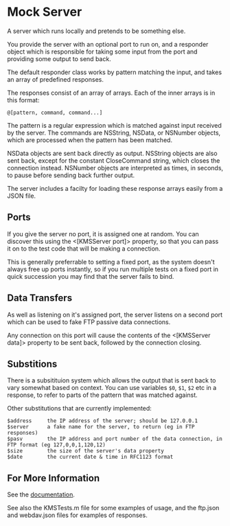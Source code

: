 Mock Server
===========

A server which runs locally and pretends to be something else.

You provide the server with an optional port to run on, and a responder object which is responsible for taking some input from the port and providing some output to send back.

The default responder class works by pattern matching the input, and takes an array of predefined responses.

The responses consist of an array of arrays. Each of the inner arrays is in this format:

    @[pattern, command, command...]

The pattern is a regular expression which is matched against input received by the server.
The commands are NSString, NSData, or NSNumber objects, which are processed when
the pattern has been matched.

NSData objects are sent back directly as output.
NSString objects are also sent back, except for the constant CloseCommand string, which closes the connection instead.
NSNumber objects are interpreted as times, in seconds, to pause before sending back further output.

The server includes a facilty for loading these response arrays easily from a JSON file.

## Ports

If you give the server no port, it is assigned one at random. You can discover this using the <[KMSServer port]> property, so that
you can pass it on to the test code that will be making a connection.

This is generally preferrable to setting a fixed port, as the system doesn't always free up ports instantly, so if you
run multiple tests on a fixed port in quick succession you may find that the server fails to bind.

## Data Transfers

As well as listening on it's assigned port, the server listens on a second port which can be used to fake FTP
passive data connections.

Any connection on this port will cause the contents of the <[KMSServer data]> property to be sent back, followed by
the connection closing.

## Substitions

There is a subsitituion system which allows the output that is sent back to vary somewhat based on context.
You can use variables `$0`, `$1`, `$2` etc in a response, to refer to parts of the pattern that was matched against.

Other substitutions that are currently implemented:

    $address     the IP address of the server; should be 127.0.0.1
    $server      a fake name for the server, to return (eg in FTP responses)
    $pasv        the IP address and port number of the data connection, in FTP format (eg 127,0,0,1,120,12)
    $size        the size of the server's data property
    $date        the current date & time in RFC1123 format

## For More Information

See the [documentation](http://karelia.github.com/MockServer/Documentation/).

See also the KMSTests.m file for some examples of usage, and the ftp.json and webdav.json files for examples of responses.